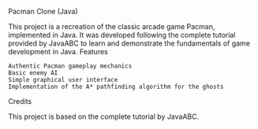 Pacman Clone (Java)

This project is a recreation of the classic arcade game Pacman, implemented in Java. It was developed following the complete tutorial provided by JavaABC to learn and demonstrate the fundamentals of game development in Java.
Features

    Authentic Pacman gameplay mechanics
    Basic enemy AI
    Simple graphical user interface
    Implementation of the A* pathfinding algorithm for the ghosts

Credits

This project is based on the complete tutorial by JavaABC.
